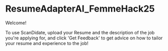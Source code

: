 # ResumeAdapterAI_FemmeHack25

Welcome!

To use ScanDidate, upload your Resume and the description of the job you're applying for, and click 'Get Feedback' to get advice on how to tailor your resume and experience to the job!
